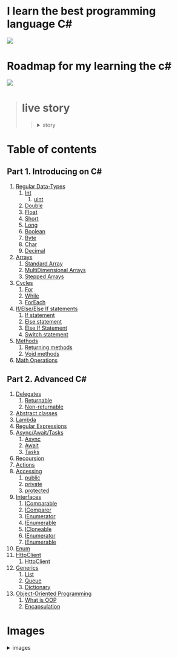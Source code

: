 
# I learn the best programming language C#

![](https://www.freeiconspng.com/uploads/c-logo-icon-18.png)

# Roadmap for my learning the c#

![](https://media.istockphoto.com/id/691423398/ru/%D0%B2%D0%B5%D0%BA%D1%82%D0%BE%D1%80%D0%BD%D0%B0%D1%8F/%D0%B8%D0%B7%D0%B2%D0%B8%D0%BB%D0%B8%D1%81%D1%82%D0%B0%D1%8F-%D0%B4%D0%BE%D1%80%D0%BE%D0%B3%D0%B0-%D0%BD%D0%B0-%D0%B1%D0%B5%D0%BB%D0%BE%D0%BC-%D0%B8%D0%B7%D0%BE%D0%BB%D0%B8%D1%80%D0%BE%D0%B2%D0%B0%D0%BD%D0%BD%D0%BE%D0%BC-%D1%84%D0%BE%D0%BD%D0%B5-%D1%81-pin-%D0%BA%D0%BE%D0%B4%D0%B0%D0%BC%D0%B8.jpg?s=612x612&w=0&k=20&c=tfN7wEwJUJMeu4hFaCoUVa2Ot1Nb3lzDDteUS195nAg=)

> # live story
>> <details><summary>story</summary>I saw a video on youtube. something like this:how to write your first program.and I wanted to start studying this business myself, but since I didn’t have a smart computer, I just watched the video and tried not this language, but the HTML markup language, and something seemed to work out. I simultaneously studied at a technical school as a builder, but I did not like this profession. I finished my studies and went into the army, then I moved in with my brother and began to get serious, having bought myself a laptop before that, but at first I could not decide what I wanted and studied everything that was not nailed down, but soon I seriously decided to study C#</details>

# Table of contents
##  Part 1. Introducing on C#
1.  [Regular Data-Types](https://github.com/0xc0000007b/csharplearning-roadmap/blob/master/ConsoleApplication3/learning/basics/NativeDataTypes.cs)
    1. [Int](https://learn.microsoft.com/en-us/dotnet/csharp/language-reference/builtin-types/integral-numeric-types)
        1. [uint](https://learn.microsoft.com/en-us/dotnet/csharp/language-reference/builtin-types/integral-numeric-types)
    2. [Double](https://learn.microsoft.com/en-us/dotnet/csharp/language-reference/builtin-types/floating-point-numeric-types)
    3. [Float](https://learn.microsoft.com/en-us/dotnet/csharp/language-reference/builtin-types/floating-point-numeric-types)
    4. [Short](https://learn.microsoft.com/en-us/dotnet/csharp/language-reference/builtin-types/integral-numeric-types)
    5. [Long](https://learn.microsoft.com/en-us/dotnet/csharp/language-reference/builtin-types/integral-numeric-types)
    6. [Boolean](https://learn.microsoft.com/en-us/dotnet/csharp/language-reference/builtin-types/bool)
    7. [Byte](https://learn.microsoft.com/en-us/dotnet/csharp/language-reference/builtin-types/integral-numeric-types)
    8. [Char](https://learn.microsoft.com/en-us/dotnet/csharp/language-reference/builtin-types/char)
    9. [Decimal](https://learn.microsoft.com/en-us/dotnet/csharp/language-reference/builtin-types/floating-point-numeric-types)
2. [Arrays](https://github.com/0xc0000007b/csharplearning-roadmap/blob/master/ConsoleApplication3/learning/basics/ArraysAndCycles.cs)
    1. [Standard Array](https://learn.microsoft.com/en-us/dotnet/csharp/programming-guide/arrays/single-dimensional-arrays)
    2. [MultiDimensional Arrays](https://learn.microsoft.com/en-us/dotnet/csharp/programming-guide/arrays/multidimensional-arrays)
    3. [Stepped Arrays](https://learn.microsoft.com/en-us/dotnet/csharp/programming-guide/arrays/jagged-arrays)
3. [Cycles](https://github.com/0xc0000007b/csharplearning-roadmap/blob/master/ConsoleApplication3/learning/basics/ArraysAndCycles.cs)
    1. [For](https://learn.microsoft.com/ru-ru/dotnet/csharp/language-reference/statements/iteration-statements#the-for-statement)
    2. [While](https://learn.microsoft.com/ru-ru/dotnet/csharp/language-reference/statements/iteration-statements#the-while-statement)
    3. [ForEach](https://learn.microsoft.com/ru-ru/dotnet/csharp/language-reference/statements/iteration-statements#the-foreach-statement)
4. [If/Else/Else If statements](https://github.com/0xc0000007b/csharplearning-roadmap/blob/master/ConsoleApplication3/learning/basics/IfElseStatements.cs)
    1. [If statement](https://learn.microsoft.com/en-us/dotnet/csharp/language-reference/statements/selection-statements#the-if-statement)
    2. [Else statement](https://learn.microsoft.com/en-us/dotnet/csharp/language-reference/statements/selection-statements#the-if-statement)
    3. [Else If Statement](https://learn.microsoft.com/en-us/dotnet/csharp/language-reference/statements/selection-statements#the-if-statement)
    4. [Switch statement](https://learn.microsoft.com/en-us/dotnet/csharp/language-reference/statements/selection-statements#the-switch-statement)
5. [Methods](https://github.com/0xc0000007b/csharplearning-roadmap/blob/master/ConsoleApplication3/learning/basics/Methods.cs)
    1. [Returning methods](https://learn.microsoft.com/en-us/dotnet/csharp/programming-guide/classes-and-structs/methods)
    2. [Void methods](https://learn.microsoft.com/en-us/dotnet/csharp/programming-guide/classes-and-structs/methods)
6. [Math Operations](https://github.com/0xc0000007b/csharplearning-roadmap/blob/master/ConsoleApplication3/learning/basics/MathOperations.cs)
## Part 2. Advanced C#
1. [Delegates](https://github.com/0xc0000007b/csharplearning-roadmap/blob/master/ConsoleApplication3/learning/advanced/Delegates.cs)
   1. [Returnable](https://learn.microsoft.com/en-us/dotnet/csharp/programming-guide/classes-and-structs/methods)
   2. [Non-returnable](https://learn.microsoft.com/en-us/dotnet/csharp/programming-guide/classes-and-structs/methods)
2. [Abstract classes](https://github.com/0xc0000007b/csharplearning-roadmap/blob/master/ConsoleApplication3/learning/advanced/AbstractClasses.cs)
3. [Lambda](https://github.com/0xc0000007b/csharplearning-roadmap/blob/master/ConsoleApplication3/learning/advanced/LambdaExpressions.cs)
4. [Regular Expressions](https://github.com/0xc0000007b/csharplearning-roadmap/blob/master/ConsoleApplication3/learning/advanced/RegularExp.cs)
5. [Async/Await/Tasks](https://github.com/0xc0000007b/csharplearning-roadmap/blob/master/ConsoleApplication3/learning/advanced/AsyncAwaitTasks.cs)
    1. [Async](https://learn.microsoft.com/en-us/dotnet/csharp/programming-guide/concepts/async/)
    2. [Await](https://learn.microsoft.com/en-us/dotnet/csharp/language-reference/operators/await)
    3. [Tasks](https://learn.microsoft.com/en-us/dotnet/api/system.threading.tasks.task?view=net-7.0)
6. [Recoursion](https://github.com/0xc0000007b/csharplearning-roadmap/blob/master/ConsoleApplication3/learning/advanced/Recoursion.cs)
7. [Actions](https://github.com/0xc0000007b/csharplearning-roadmap/blob/master/ConsoleApplication3/learning/advanced/Actions.cs)
8. [Accessing](https://github.com/0xc0000007b/csharplearning-roadmap/blob/master/ConsoleApplication3/learning/basics/Methods.cs)
   1. [public](https://learn.microsoft.com/en-us/dotnet/csharp/language-reference/keywords/public)
   2. [private](https://learn.microsoft.com/en-us/dotnet/csharp/language-reference/keywords/private)
   3. [protected](https://learn.microsoft.com/en-us/dotnet/csharp/language-reference/keywords/protected)
9. [Interfaces](https://github.com/0xc0000007b/csharplearning-roadmap/blob/master/ConsoleApplication3/learning/advanced/Interfaces.cs)
    1. [IComparable](https://learn.microsoft.com/en-us/dotnet/api/system.icomparable?view=net-7.0)
    2. [IComparer](https://learn.microsoft.com/en-us/dotnet/api/system.collections.icomparer?view=net-7.0)
    3. [IEnumerator](https://learn.microsoft.com/en-us/dotnet/api/system.collections.ienumerator?view=net-7.0)
    4. [IEnumerable](https://learn.microsoft.com/en-us/dotnet/api/system.collections.generic.ienumerable-1?view=net-7.0)
    5. [ICloneable](https://learn.microsoft.com/en-us/dotnet/api/system.icloneable?view=net-7.0)
    2. [IEnumerator](https://learn.microsoft.com/en-us/dotnet/api/system.collections.ienumerator?view=net-7.0)
    3. [IEnumerable](https://learn.microsoft.com/en-us/dotnet/api/system.collections.generic.ienumerable-1?view=net-7.0)
10. [Enum](https://github.com/0xc0000007b/csharplearning-roadmap/blob/master/ConsoleApplication3/learning/advanced/Enum.cs)
11. [HttpClient](https://github.com/0xc0000007b/parser/blob/master/ParserOne/Core/HtmlLoader.cs)
    1. [HttpClient](https://learn.microsoft.com/en-us/dotnet/api/system.net.http.httpclient?view=net-7.0)
12. [Generics](https://github.com/0xc0000007b/csharplearning-roadmap/blob/master/ConsoleApplication3/learning/advanced/Generics.cs)
    1. [List](https://learn.microsoft.com/en-us/dotnet/api/system.collections.generic.list-1?view=net-7.0)
    2. [Queue](https://learn.microsoft.com/en-us/dotnet/api/system.collections.generic.queue-1?view=net-7.0)
    3. [Dictionary](https://learn.microsoft.com/en-us/dotnet/api/system.collections.generic.dictionary-2?view=net-7.0)
13. [Object-Oriented Programming](https://github.com/0xc0000007b/csharplearning-roadmap/blob/master/ConsoleApplication3/learning/advanced/OOP.cs)
    1. [ What is OOP](https://learn.microsoft.com/en-us/dotnet/csharp/fundamentals/tutorials/oop)
    2. [Encapsulation](https://learn.microsoft.com/en-us/visualstudio/ide/reference/encapsulate-field?view=vs-2022)
    

# Images

<details><summary>images</summary>
<details><summary>Methods</summary>
void:
<img src="images/Methods/void.png"/>
returnable:
<img src="images/Methods/returning2darray.png"/>
</details>
<details>
<summary>Arrays</summary>
<details><summary>1 dimesion:</summary>
<img src="images/arrays/arrayinit.png" alt="">
<img src="images/arrays/arrayoutput.png" alt="">

</details>
<details><summary>Multidemensial:</summary>
<img src="images/arrays/2dArrayinit.png"/>
<img src="images/arrays/2darrayoutput.png"/>
</details>
<details><summary>Stepped arrays</summary>
<img src="images/arrays/steppedarray.png"/>
<img src="images/arrays/steppedarrayoutput.png"/>
</details>
</details>
<details><summary>Acess modifiers</summary>
<details><summary>private</summary>
<img src="images/private/private.png" alt="">
try invoke this method in main 

<img src="images/private/intellisese.png" alt="">
</details>
<details><summary>public</summary>
<img src="images/public/public.png" alt="">
try invoke this method in main 

<img src="images/public/intelissence.png" alt="">
</details>
<details><summary>protected</summary>
<img src="images/protected/protected.png" alt="">
try invoke this method in main 

<img src="images/protected/intellisense.png" alt="">
</details>
</details>
<details><summary>Delegates:</summary>
<img src="images/delegates/delegates.png" alt="">
</details>
<details><summary>Enum</summary>
enum:

<img src="images/enum/enum.png" alt="">

method:

<img src="images/enum/method.png" alt="">

Invoking:

<img src="images/enum/invoking.png" alt="">

output:

<img src="images/enum/output.png" alt="">
</details>
<details><summary>Interfaces</summary>
<img src="images/Interfaces/interface.png" alt="">
<img src="images/Interfaces/classandmethod.png" alt="">
<ditails><summary>Interfaces</summary>
<details><summary>interface</summary>

<img src="images/Interfaces/interface.png" alt="">

compatible class:

<img src="images/Interfaces/classandmethod.png" alt="">

<details><summary>IComparable</summary>

<img src="images/Interfaces/icomparable/icomparable.png" alt="">

output:

<img src="images/Interfaces/icomparable/output.png" alt="">
</details>
<details><summary>IEnumerator</summary>

<img src="images/Interfaces/ienumerator/ienumerator.png" alt="">

output:

<img src="images/Interfaces/ienumerator/output.png" alt="">
</details>
<details><summary>ICloneable</summary>
<details><summary>interface</summary>
<img src="images/Interfaces/icloneable/Interface.png" alt="">
</details>
<details><summary>Clone</summary>
<img src="images/Interfaces/icloneable/Clone.png" alt="">
</details>
<details><summary>IComparer</summary>
<details><summary>interface</summary>
<img src="images/Interfaces/icomparer/interface.png" alt="">
</details>
<details><summary>Realizing</summary>
<img src="images/Interfaces/icomparer/realize.png" alt="">
</details>
<details><summary>Output</summary>
<img src="images/Interfaces/icomparer/output.png" alt="">
</details>
</details>
</details>
</ditails>
</details>
</details>



# Additional Links

[Microsoft Doc](https://learn.microsoft.com/en-us/dotnet/)
[Metanit](https://metanit.com/sharp/)


# Books
CLR via C#
C# Head First






 <details>
<summary> Special Symbols</summary> 
\n - new line,
\t - tab,

\r - teleport the cursor to start of line  
 \b - split 2 last digits   
</details>
